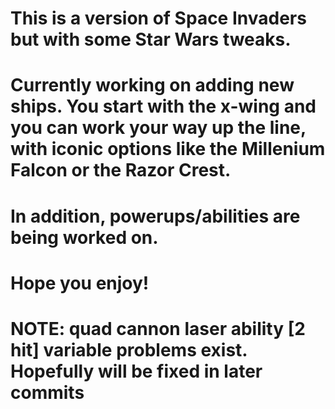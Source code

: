 # This is a version of Space Invaders but with some Star Wars tweaks.

# Currently working on adding new ships. You start with the x-wing and you can work your way up the line, with iconic options like the Millenium Falcon or the Razor Crest.

# In addition, powerups/abilities are being worked on.


# Hope you enjoy!

# NOTE: quad cannon laser ability [2 hit] variable problems exist. Hopefully will be fixed in later commits
